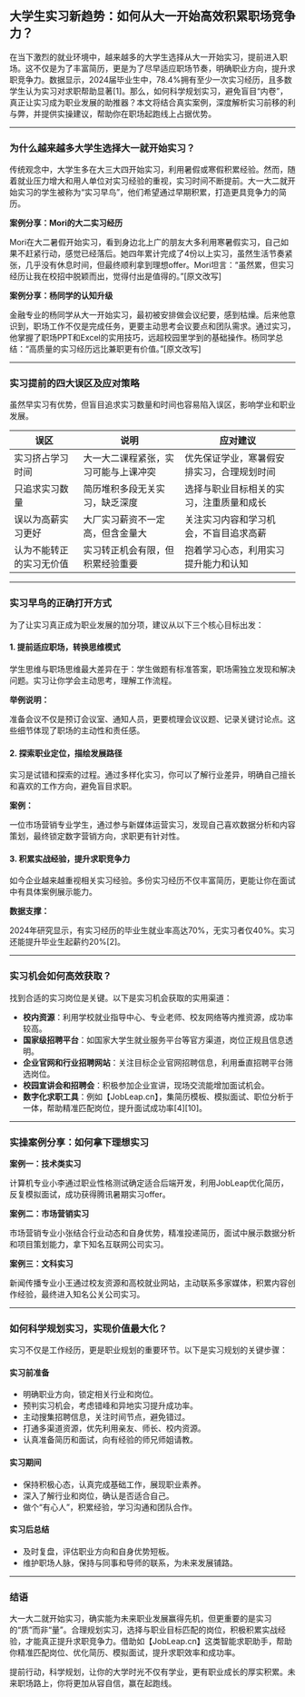 ## 大学生实习新趋势：如何从大一开始高效积累职场竞争力？

在当下激烈的就业环境中，越来越多的大学生选择从大一开始实习，提前进入职场。这不仅是为了丰富简历，更是为了尽早适应职场节奏，明确职业方向，提升求职竞争力。数据显示，2024届毕业生中，78.4%拥有至少一次实习经历，且多数学生认为实习对求职帮助显著[1]。那么，如何科学规划实习，避免盲目“内卷”，真正让实习成为职业发展的助推器？本文将结合真实案例，深度解析实习前移的利与弊，并提供实操建议，帮助你在职场起跑线上占据优势。

---

### 为什么越来越多大学生选择大一就开始实习？

传统观念中，大学生多在大三大四开始实习，利用暑假或寒假积累经验。然而，随着就业压力增大和用人单位对实习经验的重视，实习时间不断提前。大一大二就开始实习的学生被称为“实习早鸟”，他们希望通过早期积累，打造更具竞争力的简历。

**案例分享：Mori的大二实习经历**

Mori在大二暑假开始实习，看到身边北上广的朋友大多利用寒暑假实习，自己如果不赶紧行动，感觉已经落后。她四年累计完成了4份以上实习，虽然生活节奏紧张，几乎没有休息时间，但最终顺利拿到理想offer。Mori坦言：“虽然累，但实习经历让我在校招中脱颖而出，觉得付出是值得的。”[原文改写]

**案例分享：杨同学的认知升级**

金融专业的杨同学从大一开始实习，最初被安排做会议纪要，感到枯燥。后来他意识到，职场工作不仅是完成任务，更要主动思考会议要点和团队需求。通过实习，他掌握了职场PPT和Excel的实用技巧，远超校园里学到的基础操作。杨同学总结：“高质量的实习经历远比兼职更有价值。”[原文改写]

---

### 实习提前的四大误区及应对策略

虽然早实习有优势，但盲目追求实习数量和时间也容易陷入误区，影响学业和职业发展。

| 误区 | 说明 | 应对建议 |
|------|------|---------|
| 实习挤占学习时间 | 大一大二课程紧张，实习可能与上课冲突 | 优先保证学业，寒暑假安排实习，合理规划时间 |
| 只追求实习数量 | 简历堆积多段无关实习，缺乏深度 | 选择与职业目标相关的实习，注重质量和成长 |
| 误以为高薪实习更好 | 大厂实习薪资不一定高，但含金量大 | 关注实习内容和学习机会，不盲目追求高薪 |
| 认为不能转正的实习无价值 | 实习转正机会有限，但积累经验重要 | 抱着学习心态，利用实习提升能力和认知 |

---

### 实习早鸟的正确打开方式

为了让实习真正成为职业发展的加分项，建议从以下三个核心目标出发：

#### 1. 提前适应职场，转换思维模式

学生思维与职场思维最大差异在于：学生做题有标准答案，职场需独立发现和解决问题。实习让你学会主动思考，理解工作流程。

**举例说明：**

准备会议不仅是预订会议室、通知人员，更要梳理会议议题、记录关键讨论点。这些细节体现了职场的主动性和责任感。

#### 2. 探索职业定位，描绘发展路径

实习是试错和探索的过程。通过多样化实习，你可以了解行业差异，明确自己擅长和喜欢的工作方向，避免盲目求职。

**案例：**

一位市场营销专业学生，通过参与新媒体运营实习，发现自己喜欢数据分析和内容策划，最终锁定数字营销方向，求职更有针对性。

#### 3. 积累实战经验，提升求职竞争力

如今企业越来越重视相关实习经验。多份实习经历不仅丰富简历，更能让你在面试中有具体案例展示能力。

**数据支撑：**

2024年研究显示，有实习经历的毕业生就业率高达70%，无实习者仅40%。实习还能提升毕业生起薪约20%[2]。

---

### 实习机会如何高效获取？

找到合适的实习岗位是关键。以下是实习机会获取的实用渠道：

- **校内资源**：利用学校就业指导中心、专业老师、校友网络等内推资源，成功率较高。
- **国家级招聘平台**：如国家大学生就业服务平台等官方渠道，岗位正规且信息透明。
- **企业官网和行业招聘网站**：关注目标企业官网招聘信息，利用垂直招聘平台筛选岗位。
- **校园宣讲会和招聘会**：积极参加企业宣讲，现场交流能增加面试机会。
- **数字化求职工具**：例如【JobLeap.cn】，集简历模板、模拟面试、职位分析于一体，帮助精准匹配岗位，提升面试成功率[4][10]。

---

### 实操案例分享：如何拿下理想实习

**案例一：技术类实习**

计算机专业小李通过职业性格测试确定适合后端开发，利用JobLeap优化简历，反复模拟面试，成功获得腾讯暑期实习offer。

**案例二：市场营销实习**

市场营销专业小张结合行业动态和自身优势，精准投递简历，面试中展示数据分析和项目策划能力，拿下知名互联网公司实习。

**案例三：文科实习**

新闻传播专业小王通过校友资源和高校就业网站，主动联系多家媒体，积累内容创作经验，最终进入知名公关公司实习。

---

### 如何科学规划实习，实现价值最大化？

实习不仅是工作经历，更是职业规划的重要环节。以下是实习规划的关键步骤：

#### 实习前准备

- 明确职业方向，锁定相关行业和岗位。
- 预判实习机会，考虑错峰和异地实习提升成功率。
- 主动搜集招聘信息，关注时间节点，避免错过。
- 打通多渠道资源，优先利用亲友、师长、校内资源。
- 认真准备简历和面试，向有经验的师兄师姐请教。

#### 实习期间

- 保持积极心态，认真完成基础工作，展现职业素养。
- 深入了解行业和岗位，确认是否适合自己。
- 做个“有心人”，积累经验，学习沟通和团队合作。

#### 实习后总结

- 及时复盘，评估职业方向和自身优势短板。
- 维护职场人脉，保持与同事和导师的联系，为未来发展铺路。

---

### 结语

大一大二就开始实习，确实能为未来职业发展赢得先机，但更重要的是实习的“质”而非“量”。合理规划实习，选择与职业目标匹配的岗位，积极积累实战经验，才能真正提升求职竞争力。借助如【JobLeap.cn】这类智能求职助手，帮助你精准匹配岗位、优化简历、模拟面试，提升求职效率和成功率。

提前行动，科学规划，让你的大学时光不仅有学业，更有职业成长的厚实积累。未来职场路上，你将更加从容自信，赢在起跑线。